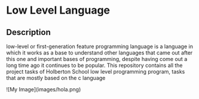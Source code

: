 <h1> Low Level Language </h1>
<h2> Description </h2>
<p>low-level or first-generation feature programming language is a language in which it works as a base to understand other languages that came out after this one and important bases of programming, despite having come out a long time ago it continues to be popular. This repository contains all the project tasks of Holberton School low level programming program, tasks that are mostly based on the c language</p>
![My Image](images/hola.png)
